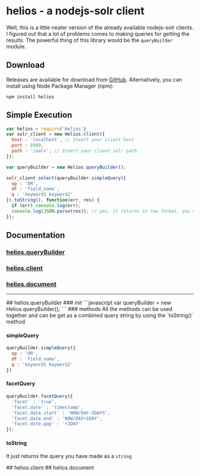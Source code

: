 helios - a nodejs-solr client
=========================
Well, this is a little neater version of the already available nodejs-solr clients.
I figured out that a lot of problems comes to making queries for getting the results.
The powerful thing of this library would be the `queryBuilder` module.

Download
-------
Releases are available for download from
[GitHub](https://github.com/rishabhmhjn/helios/downloads).
Alternatively, you can install using Node Package Manager (npm):

    npm install helios


Simple Execution
--------------

```javascript
var helios = require('Helios')
var solr_client = new Helios.client({
  host : 'localhost', // Insert your client host
  port : 8989,
  path : '/solr', // Insert your client solr path
});

var queryBuilder = new Helios.queryBuilder();

solr_client.select(queryBuilder.simpleQuery({
  op : 'OR',
  df : 'field_name',
  q : 'keyword1 keyword2'
}).toString(), function(err, res) {
  if (err) console.log(err);
  console.log(JSON.parse(res)); // yes, it returns in raw format, you need to JSON.parse it
});
```

Documentation
-------------
### [helios.queryBuilder](#queryBuilder)
### [helios.client](#client)
### [helios.document](#document)


---------------------------------------

<a name="queryBuilder" />
## helios.queryBuilder
### init
```javascript
var queryBuilder = new Helios.queryBuilder();
```
### methods
All the methods can be used together and can be get as a combined query string by using the `toString()` method

#### simpleQuery
```javascript
queryBuilder.simpleQuery({
  op : 'OR',
  df : 'field_name',
  q : 'keyword1 keyword2'
})
```

#### facetQuery
```javascript
queryBuilder.facetQuery({
  'facet' : 'true',
  'facet.date' : 'timestamp',
  'facet.date.start' : 'NOW/DAY-5DAYS',
  'facet.date.end' : 'NOW/DAY+1DAY',
  'facet.date.gap' : '+1DAY'
});
```

#### toString
It just returns the query you have made as a `string`



<a name="client" />
## helios.client



<a name="document" />
## helios.document




